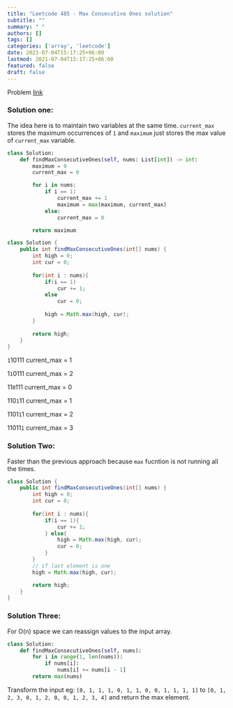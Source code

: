 ```yaml
---
title: "Leetcode 485 - Max Consecutive Ones solution"
subtitle: ""
summary: " "
authors: []
tags: []
categories: ['array', 'leetcode']
date: 2021-07-04T15:17:25+06:00
lastmod: 2021-07-04T15:17:25+06:00
featured: false
draft: false
---
```

Problem [link](https://leetcode.com/problems/max-consecutive-ones/)

### Solution one:

The idea here is to maintain two variables at the same time. `current_max` stores the maximum occurrences of `1` and `maximum` just stores the max value of `current_max` variable.

```python
class Solution:
    def findMaxConsecutiveOnes(self, nums: List[int]) -> int:
        maximum = 0
        current_max = 0

        for i in nums:
            if i == 1:
                current_max += 1
                maximum = max(maximum, current_max)
            else:
                current_max = 0

        return maximum
```

```java
class Solution {
    public int findMaxConsecutiveOnes(int[] nums) {
        int high = 0;
        int cur = 0;
        
        for(int i : nums){
            if(i == 1)
                cur += 1;
            else
                cur = 0;
                
            high = Math.max(high, cur);
        }
        
        return high;
    }
}
```

`1`10111 current_max = 1

1`1`0111 current_max = 2

11`0`111 current_max = 0

110`1`11 current_max = 1

1101`1`1 current_max = 2

11011`1` current_max = 3


### Solution Two: 
Faster than the previous approach because `max` fucntion is not running all the times.

```java
class Solution {
    public int findMaxConsecutiveOnes(int[] nums) {
        int high = 0;
        int cur = 0;
        
        for(int i : nums){
            if(i == 1){
                cur += 1;                
            } else{
                high = Math.max(high, cur);
                cur = 0;
            }
        }
        // if last element is one
        high = Math.max(high, cur);

        return high;
    }
}
```

### Solution Three:

For O(n) space we can reassign values to the input array.

```python
class Solution:
    def findMaxConsecutiveOnes(self, nums):
        for i in range(1, len(nums)):
            if nums[i]:
                nums[i] += nums[i - 1]
        return max(nums)
```

Transform the input eg: `[0, 1, 1, 1, 0, 1, 1, 0, 0, 1, 1, 1, 1]` to `[0, 1, 2, 3, 0, 1, 2, 0, 0, 1, 2, 3, 4]` and return the max element.